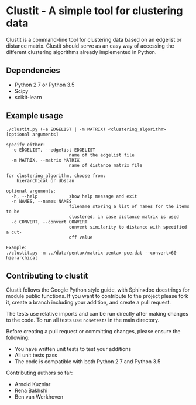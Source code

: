 Clustit - A simple tool for clustering data
===========================================

Clustit is a command-line tool for clustering data based on an edgelist or distance matrix.
Clustit should serve as an easy way of accessing the different clustering algorithms already implemented in Python.

Dependencies
------------
 * Python 2.7 or Python 3.5
 * Scipy
 * scikit-learn

Example usage
-------------
```
./clustit.py (-e EDGELIST | -m MATRIX) <clustering_algorithm> [optional arguments]

specify either:
  -e EDGELIST, --edgelist EDGELIST
                        name of the edgelist file
  -m MATRIX, --matrix MATRIX
                        name of distance matrix file

for clustering_algorithm, choose from:
    hierarchical or dbscan

optional arguments:
  -h, --help            show help message and exit
  -n NAMES, --names NAMES
                        filename storing a list of names for the items to be
                        clustered, in case distance matrix is used
  -c CONVERT, --convert CONVERT
                        convert similarity to distance with specified a cut-
                        off value

Example:
./clustit.py -m ../data/pentax/matrix-pentax-pce.dat --convert=60 hierarchical
```

Contributing to clustit
-----------------------
Clustit follows the Google Python style guide, with Sphinxdoc docstrings for module public functions. If you want to
contribute to the project please fork it, create a branch including your addition, and create a pull request.

The tests use relative imports and can be run directly after making
changes to the code. To run all tests use `nosetests` in the main directory.

Before creating a pull request or committing changes, please ensure the following:
* You have written unit tests to test your additions
* All unit tests pass
* The code is compatible with both Python 2.7 and Python 3.5

Contributing authors so far:
* Arnold Kuzniar
* Rena Bakhshi
* Ben van Werkhoven

